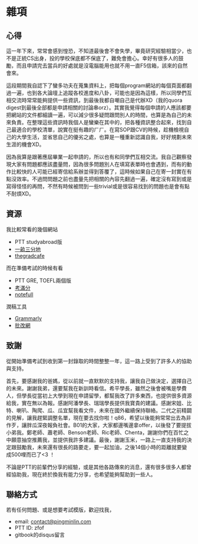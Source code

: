 # 雜項

## 心得
這一年下來，常常會感到惶恐，不知道最後會不會失學，畢竟研究經驗相當少，也不是正統CS出身，投的學校保底都不保底了，難免會擔心。幸好有很多人的鼓勵，而且申請完去當兵的好處就是沒電腦能用也就不用一直F5信箱，該來的自然會來。

這段期間我自認下了蠻多功夫在蒐集資料上，把每個program網站的每個頁面都翻過一遍，也到各大論壇上追蹤各校進度和八卦，可能也是因為這樣，所以同學們互相交流時常常能夠提供一些資訊，到最後我都自嘲自己是代辦XD（我的quora digest到最後全部都是申請相關的討論串orz）。其實我覺得每個申請的人應該都要把網站的文件都細讀一遍，可以減少很多疑問跟問別人的時間，也算是為自己的未來負責。在整理這些資訊時我個人是蠻樂在其中的，把各種資訊整合起來，找到自己最適合的學校清單，說實在挺有趣的ㄏㄏ。在寫SOP跟CV的時候，趁機檢視自己的大學生活，並省思自己的優劣之處，也算是一種重新認識自我，好好規劃未來生涯的機會XD。

因為我算是跟著應屆畢業一起申請的，所以也有和同學們互相交流。我自己觀察發現大家有問題都應該盡量問，因為很多問題別人在填寫表單時也會遇到，而有的動作比較快的人可能已經寄信給系辦並得到答覆了，這時候如果自己在寄一封實在有點沒效率。不過問問題之前也盡量先把相關的內容先翻過一遍，確定沒有寫到或是寫得怪怪的再問，不然有時候被問到一些trivial或是很容易找到的問題也是會有點不耐煩XD。

## 資源
我比較常看的幾個網站
- PTT studyabroad版
- [一畝三分地](http://www.1point3acres.com/bbs/)
- [thegradcafe](https://thegradcafe.com)

而在準備考試的時候有看
- PTT GRE, TOEFL兩個版
- [考滿分](www.kmf.com/)
- [notefull](https://www.notefull.com)

潤稿工具
- [Grammarly](https://app.grammarly.com/)
- [批改網](http://www.pigai.org)


## 致謝
從開始準備考試到收到第一封錄取的時間整整一年，這一路上受到了許多人的協助與支持。

首先，要感謝我的爸媽，從以前就一直默默的支持我，讓我自己做決定，選擇自己的未來。謝謝我弟，還要幫我在新訓時看信。希平學長，雖然之後會被嘴是學費人，但學長從當初上大學到現在申請留學，都幫我改了許多東西，也提供很多資源給我，實在無以為報。感謝阿潘學長、瑞瑞學長提供我寶貴的建議。感謝宋姐、比特、喇叭、陶爬、瓜、瓜宜幫我看文件，未來在國外繼續保持聯絡。二代之前精闢的見解，讓我趕緊調整名單，現在要去找你啦！q86，希望以後能夠常常出去為非作歹，讓胖瓜深夜報負社會。B01的大家，大家都邊嘴邊拿offer，以後發了要提拔小弟我。鄭老師、蕭老師、Benson老師、Ric老師、Chenta，謝謝你們在百忙之中願意抽空推薦我，並提供我許多建議。最後，謝謝玉米，一路上一直支持我的決定跟鼓勵我，未來還有很長的路要走，要一起加油，之後14個小時的距離就要變成500哩而已了<3 ！

不論是PTT的前輩們分享的經驗，或是其他各路傳來的消息，還有很多很多人都曾經協助我，現在終於換我有能力分享，也希望能夠幫助到一些人。


## 聯絡方式
若有任何問題、或是想要考試模版，歡迎找我，
- email: [contact@pingminlin.com](mailto:contact@pingminlin.com)
- PTT ID: zfof
- gitbook的disqus留言